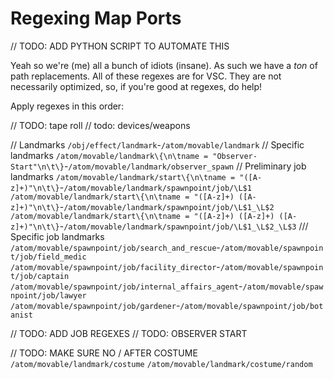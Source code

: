 # Regexing Map Ports

// TODO: ADD PYTHON SCRIPT TO AUTOMATE THIS

Yeah so we're (me) all a bunch of idiots (insane).
As such we have a *ton* of path replacements.
All of these regexes are for VSC. They are not necessarily optimized, so, if you're good at regexes, do help!

Apply regexes in this order:

// TODO: tape roll
// todo: devices/weapons

// Landmarks
`/obj/effect/landmark`-`/atom/movable/landmark`
// Specific landmarks
`/atom/movable/landmark\{\n\tname = "Observer-Start"\n\t\}`-`/atom/movable/landmark/observer_spawn`
// Preliminary job landmarks
`/atom/movable/landmark/start\{\n\tname = "([A-z]+)"\n\t\}`-`/atom/movable/landmark/spawnpoint/job/\L$1`
`/atom/movable/landmark/start\{\n\tname = "([A-z]+) ([A-z]+)"\n\t\}`-`/atom/movable/landmark/spawnpoint/job/\L$1_\L$2`
`/atom/movable/landmark/start\{\n\tname = "([A-z]+) ([A-z]+) ([A-z]+)"\n\t\}`-`/atom/movable/landmark/spawnpoint/job/\L$1_\L$2_\L$3`
/// Specific job landmarks
`/atom/movable/spawnpoint/job/search_and_rescue`-`/atom/movable/spawnpoint/job/field_medic`
`/atom/movable/spawnpoint/job/facility_director`-`/atom/movable/spawnpoint/job/captain`
`/atom/movable/spawnpoint/job/internal_affairs_agent`-`/atom/movable/spawnpoint/job/lawyer`
`/atom/movable/spawnpoint/job/gardener`-`/atom/movable/spawnpoint/job/botanist`

// TODO: ADD JOB REGEXES
// TODO: OBSERVER START

// TODO: MAKE SURE NO / AFTER COSTUME
`/atom/movable/landmark/costume` `/atom/movable/landmark/costume/random`
